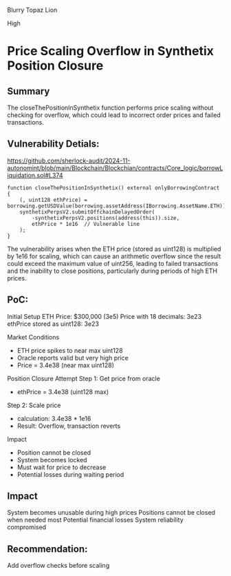 Blurry Topaz Lion

High

# Price Scaling Overflow in Synthetix Position Closure

## Summary
The closeThePositionInSynthetix function performs price scaling without checking for overflow, which could lead to incorrect order prices and failed transactions.

## Vulnerability Detials:
https://github.com/sherlock-audit/2024-11-autonomint/blob/main/Blockchain/Blockchian/contracts/Core_logic/borrowLiquidation.sol#L374
```solidity
function closeThePositionInSynthetix() external onlyBorrowingContract {
    (, uint128 ethPrice) = borrowing.getUSDValue(borrowing.assetAddress(IBorrowing.AssetName.ETH));
    synthetixPerpsV2.submitOffchainDelayedOrder(
        -synthetixPerpsV2.positions(address(this)).size, 
        ethPrice * 1e16  // Vulnerable line
    );
}
```
The vulnerability arises when the ETH price (stored as uint128) is multiplied by 1e16 for scaling, which can cause an arithmetic overflow since the result could exceed the maximum value of uint256, leading to failed transactions and the inability to close positions, particularly during periods of high ETH prices.

## PoC:
Initial Setup
ETH Price: $300,000 (3e5)
Price with 18 decimals: 3e23
ethPrice stored as uint128: 3e23

Market Conditions
- ETH price spikes to near max uint128
- Oracle reports valid but very high price
- Price = 3.4e38 (near max uint128)

Position Closure Attempt
Step 1: Get price from oracle
- ethPrice = 3.4e38 (uint128 max)

Step 2: Scale price
- calculation: 3.4e38 * 1e16
- Result: Overflow, transaction reverts

Impact
- Position cannot be closed
- System becomes locked
- Must wait for price to decrease
- Potential losses during waiting period

## Impact

System becomes unusable during high prices
Positions cannot be closed when needed most
Potential financial losses
System reliability compromised

## Recommendation:
Add overflow checks before scaling
